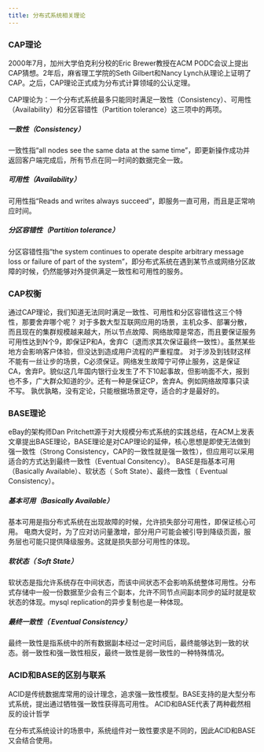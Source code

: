 ```yaml
---
title: 分布式系统相关理论
---
```


### CAP理论 
2000年7月，加州大学伯克利分校的Eric Brewer教授在ACM PODC会议上提出CAP猜想。2年后，麻省理工学院的Seth Gilbert和Nancy Lynch从理论上证明了CAP。之后，CAP理论正式成为分布式计算领域的公认定理。 

CAP理论为：一个分布式系统最多只能同时满足一致性（Consistency）、可用性（Availability）和分区容错性（Partition tolerance）这三项中的两项。 

<!--more-->
 
##### 一致性（Consistency） 
一致性指“all nodes see the same data at the same time”，即更新操作成功并返回客户端完成后，所有节点在同一时间的数据完全一致。 
 
##### 可用性（Availability） 
可用性指“Reads and writes always succeed”，即服务一直可用，而且是正常响应时间。 
 
##### 分区容错性（Partition tolerance） 
分区容错性指“the system continues to operate despite arbitrary message loss or failure of part of the system”，即分布式系统在遇到某节点或网络分区故障的时候，仍然能够对外提供满足一致性和可用性的服务。 
 
### CAP权衡 
通过CAP理论，我们知道无法同时满足一致性、可用性和分区容错性这三个特性，那要舍弃哪个呢？ 
对于多数大型互联网应用的场景，主机众多、部署分散，而且现在的集群规模越来越大，所以节点故障、网络故障是常态，而且要保证服务可用性达到N个9，即保证P和A，舍弃C（退而求其次保证最终一致性）。虽然某些地方会影响客户体验，但没达到造成用户流程的严重程度。 
对于涉及到钱财这样不能有一丝让步的场景，C必须保证。网络发生故障宁可停止服务，这是保证CA，舍弃P。貌似这几年国内银行业发生了不下10起事故，但影响面不大，报到也不多，广大群众知道的少。还有一种是保证CP，舍弃A。例如网络故障事只读不写。 
孰优孰略，没有定论，只能根据场景定夺，适合的才是最好的。 
 
### BASE理论 
eBay的架构师Dan Pritchett源于对大规模分布式系统的实践总结，在ACM上发表文章提出BASE理论，BASE理论是对CAP理论的延伸，核心思想是即使无法做到强一致性（Strong Consistency，CAP的一致性就是强一致性），但应用可以采用适合的方式达到最终一致性（Eventual Consitency）。 
BASE是指基本可用（Basically Available）、软状态（ Soft State）、最终一致性（ Eventual Consistency）。 
 
##### 基本可用（Basically Available） 
基本可用是指分布式系统在出现故障的时候，允许损失部分可用性，即保证核心可用。 
电商大促时，为了应对访问量激增，部分用户可能会被引导到降级页面，服务层也可能只提供降级服务。这就是损失部分可用性的体现。 
 
##### 软状态（ Soft State） 
软状态是指允许系统存在中间状态，而该中间状态不会影响系统整体可用性。分布式存储中一般一份数据至少会有三个副本，允许不同节点间副本同步的延时就是软状态的体现。mysql replication的异步复制也是一种体现。 
 
##### 最终一致性（ Eventual Consistency） 
最终一致性是指系统中的所有数据副本经过一定时间后，最终能够达到一致的状态。弱一致性和强一致性相反，最终一致性是弱一致性的一种特殊情况。 

### ACID和BASE的区别与联系 
ACID是传统数据库常用的设计理念，追求强一致性模型。BASE支持的是大型分布式系统，提出通过牺牲强一致性获得高可用性。 
ACID和BASE代表了两种截然相反的设计哲学
  
在分布式系统设计的场景中，系统组件对一致性要求是不同的，因此ACID和BASE又会结合使用。 